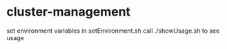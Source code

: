 # cluster-management
set environment variables in setEnvironment.sh
call ./showUsage.sh to see usage